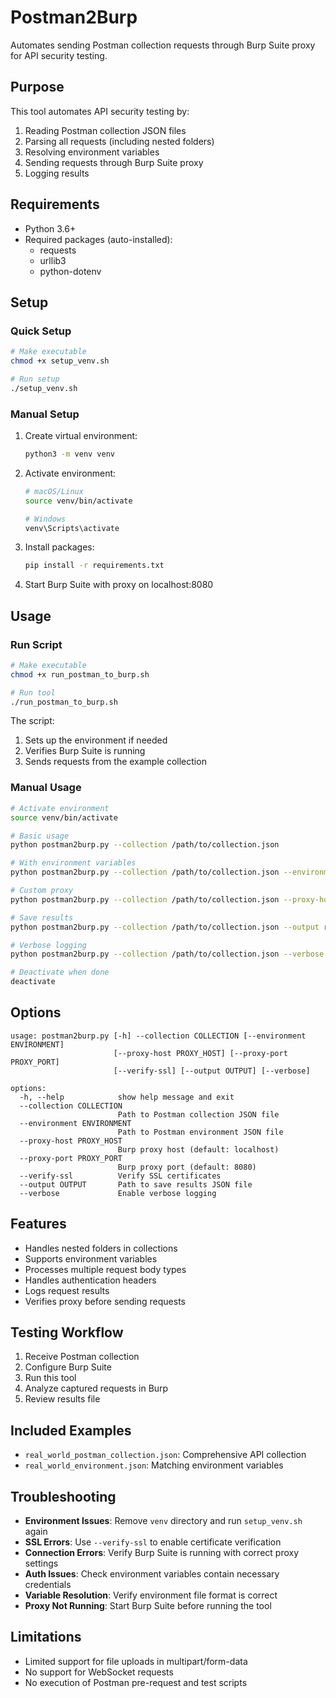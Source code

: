 # Postman2Burp

Automates sending Postman collection requests through Burp Suite proxy for API security testing.

## Purpose

This tool automates API security testing by:

1. Reading Postman collection JSON files
2. Parsing all requests (including nested folders)
3. Resolving environment variables
4. Sending requests through Burp Suite proxy
5. Logging results

## Requirements

- Python 3.6+
- Required packages (auto-installed):
  - requests
  - urllib3
  - python-dotenv

## Setup

### Quick Setup

```bash
# Make executable
chmod +x setup_venv.sh

# Run setup
./setup_venv.sh
```

### Manual Setup

1. Create virtual environment:
   ```bash
   python3 -m venv venv
   ```

2. Activate environment:
   ```bash
   # macOS/Linux
   source venv/bin/activate
   
   # Windows
   venv\Scripts\activate
   ```

3. Install packages:
   ```bash
   pip install -r requirements.txt
   ```

4. Start Burp Suite with proxy on localhost:8080

## Usage

### Run Script

```bash
# Make executable
chmod +x run_postman_to_burp.sh

# Run tool
./run_postman_to_burp.sh
```

The script:
1. Sets up the environment if needed
2. Verifies Burp Suite is running
3. Sends requests from the example collection

### Manual Usage

```bash
# Activate environment
source venv/bin/activate

# Basic usage
python postman2burp.py --collection /path/to/collection.json

# With environment variables
python postman2burp.py --collection /path/to/collection.json --environment /path/to/environment.json

# Custom proxy
python postman2burp.py --collection /path/to/collection.json --proxy-host 127.0.0.1 --proxy-port 8081

# Save results
python postman2burp.py --collection /path/to/collection.json --output results.json

# Verbose logging
python postman2burp.py --collection /path/to/collection.json --verbose

# Deactivate when done
deactivate
```

## Options

```
usage: postman2burp.py [-h] --collection COLLECTION [--environment ENVIRONMENT]
                       [--proxy-host PROXY_HOST] [--proxy-port PROXY_PORT]
                       [--verify-ssl] [--output OUTPUT] [--verbose]

options:
  -h, --help            show help message and exit
  --collection COLLECTION
                        Path to Postman collection JSON file
  --environment ENVIRONMENT
                        Path to Postman environment JSON file
  --proxy-host PROXY_HOST
                        Burp proxy host (default: localhost)
  --proxy-port PROXY_PORT
                        Burp proxy port (default: 8080)
  --verify-ssl          Verify SSL certificates
  --output OUTPUT       Path to save results JSON file
  --verbose             Enable verbose logging
```

## Features

- Handles nested folders in collections
- Supports environment variables
- Processes multiple request body types
- Handles authentication headers
- Logs request results
- Verifies proxy before sending requests

## Testing Workflow

1. Receive Postman collection
2. Configure Burp Suite
3. Run this tool
4. Analyze captured requests in Burp
5. Review results file

## Included Examples

- `real_world_postman_collection.json`: Comprehensive API collection
- `real_world_environment.json`: Matching environment variables

## Troubleshooting

- **Environment Issues**: Remove `venv` directory and run `setup_venv.sh` again
- **SSL Errors**: Use `--verify-ssl` to enable certificate verification
- **Connection Errors**: Verify Burp Suite is running with correct proxy settings
- **Auth Issues**: Check environment variables contain necessary credentials
- **Variable Resolution**: Verify environment file format is correct
- **Proxy Not Running**: Start Burp Suite before running the tool

## Limitations

- Limited support for file uploads in multipart/form-data
- No support for WebSocket requests
- No execution of Postman pre-request and test scripts
